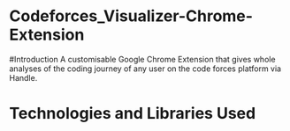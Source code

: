 # Codeforces_Visualizer-Chrome-Extension
#Introduction
A customisable Google Chrome Extension that gives whole analyses of the coding journey of any user on the code forces platform via Handle.
# Technologies and Libraries Used

